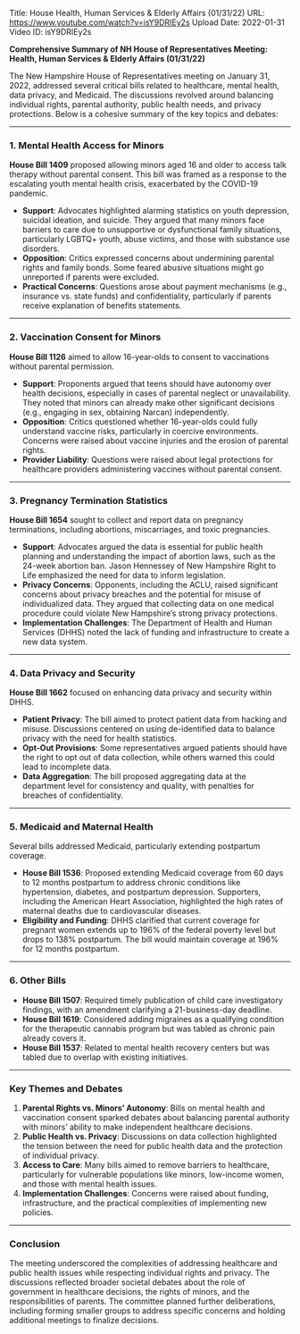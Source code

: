 Title: House Health, Human Services & Elderly Affairs (01/31/22)
URL: https://www.youtube.com/watch?v=isY9DRIEy2s
Upload Date: 2022-01-31
Video ID: isY9DRIEy2s

**Comprehensive Summary of NH House of Representatives Meeting: Health, Human Services & Elderly Affairs (01/31/22)**

The New Hampshire House of Representatives meeting on January 31, 2022, addressed several critical bills related to healthcare, mental health, data privacy, and Medicaid. The discussions revolved around balancing individual rights, parental authority, public health needs, and privacy protections. Below is a cohesive summary of the key topics and debates:

---

### **1. Mental Health Access for Minors**
**House Bill 1409** proposed allowing minors aged 16 and older to access talk therapy without parental consent. This bill was framed as a response to the escalating youth mental health crisis, exacerbated by the COVID-19 pandemic.

- **Support**: Advocates highlighted alarming statistics on youth depression, suicidal ideation, and suicide. They argued that many minors face barriers to care due to unsupportive or dysfunctional family situations, particularly LGBTQ+ youth, abuse victims, and those with substance use disorders.
- **Opposition**: Critics expressed concerns about undermining parental rights and family bonds. Some feared abusive situations might go unreported if parents were excluded.
- **Practical Concerns**: Questions arose about payment mechanisms (e.g., insurance vs. state funds) and confidentiality, particularly if parents receive explanation of benefits statements.

---

### **2. Vaccination Consent for Minors**
**House Bill 1126** aimed to allow 16-year-olds to consent to vaccinations without parental permission.

- **Support**: Proponents argued that teens should have autonomy over health decisions, especially in cases of parental neglect or unavailability. They noted that minors can already make other significant decisions (e.g., engaging in sex, obtaining Narcan) independently.
- **Opposition**: Critics questioned whether 16-year-olds could fully understand vaccine risks, particularly in coercive environments. Concerns were raised about vaccine injuries and the erosion of parental rights.
- **Provider Liability**: Questions were raised about legal protections for healthcare providers administering vaccines without parental consent.

---

### **3. Pregnancy Termination Statistics**
**House Bill 1654** sought to collect and report data on pregnancy terminations, including abortions, miscarriages, and toxic pregnancies.

- **Support**: Advocates argued the data is essential for public health planning and understanding the impact of abortion laws, such as the 24-week abortion ban. Jason Hennessey of New Hampshire Right to Life emphasized the need for data to inform legislation.
- **Privacy Concerns**: Opponents, including the ACLU, raised significant concerns about privacy breaches and the potential for misuse of individualized data. They argued that collecting data on one medical procedure could violate New Hampshire’s strong privacy protections.
- **Implementation Challenges**: The Department of Health and Human Services (DHHS) noted the lack of funding and infrastructure to create a new data system.

---

### **4. Data Privacy and Security**
**House Bill 1662** focused on enhancing data privacy and security within DHHS.

- **Patient Privacy**: The bill aimed to protect patient data from hacking and misuse. Discussions centered on using de-identified data to balance privacy with the need for health statistics.
- **Opt-Out Provisions**: Some representatives argued patients should have the right to opt out of data collection, while others warned this could lead to incomplete data.
- **Data Aggregation**: The bill proposed aggregating data at the department level for consistency and quality, with penalties for breaches of confidentiality.

---

### **5. Medicaid and Maternal Health**
Several bills addressed Medicaid, particularly extending postpartum coverage.

- **House Bill 1536**: Proposed extending Medicaid coverage from 60 days to 12 months postpartum to address chronic conditions like hypertension, diabetes, and postpartum depression. Supporters, including the American Heart Association, highlighted the high rates of maternal deaths due to cardiovascular diseases.
- **Eligibility and Funding**: DHHS clarified that current coverage for pregnant women extends up to 196% of the federal poverty level but drops to 138% postpartum. The bill would maintain coverage at 196% for 12 months postpartum.

---

### **6. Other Bills**
- **House Bill 1507**: Required timely publication of child care investigatory findings, with an amendment clarifying a 21-business-day deadline.
- **House Bill 1619**: Considered adding migraines as a qualifying condition for the therapeutic cannabis program but was tabled as chronic pain already covers it.
- **House Bill 1537**: Related to mental health recovery centers but was tabled due to overlap with existing initiatives.

---

### **Key Themes and Debates**
1. **Parental Rights vs. Minors’ Autonomy**: Bills on mental health and vaccination consent sparked debates about balancing parental authority with minors’ ability to make independent healthcare decisions.
2. **Public Health vs. Privacy**: Discussions on data collection highlighted the tension between the need for public health data and the protection of individual privacy.
3. **Access to Care**: Many bills aimed to remove barriers to healthcare, particularly for vulnerable populations like minors, low-income women, and those with mental health issues.
4. **Implementation Challenges**: Concerns were raised about funding, infrastructure, and the practical complexities of implementing new policies.

---

### **Conclusion**
The meeting underscored the complexities of addressing healthcare and public health issues while respecting individual rights and privacy. The discussions reflected broader societal debates about the role of government in healthcare decisions, the rights of minors, and the responsibilities of parents. The committee planned further deliberations, including forming smaller groups to address specific concerns and holding additional meetings to finalize decisions.